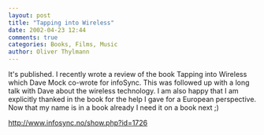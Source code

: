 ```yaml
---
layout: post
title: "Tapping into Wireless"
date: 2002-04-23 12:44
comments: true
categories: Books, Films, Music
author: Oliver Thylmann
---
```



It's published. I recently wrote a review of the book Tapping into Wireless which Dave Mock co-wrote for infoSync. This was followed up with a long talk with Dave about the wireless technology. I am also happy that I am explicitly thanked in the book for the help I gave for a European perspective. Now that my name is in a book already I need it on a book next ;)

http://www.infosync.no/show.php?id=1726

